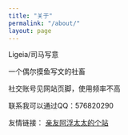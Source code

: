 ```yaml
---
title: "关于"
permalink: "/about/"
layout: page
---
```

Ligeia/司马写意

一个偶尔摸鱼写文的社畜

社交账号见网站页脚，使用频率不高

联系我可以通过QQ：576820290

友情链接：
[亲友阿浮太太的个站](https://coococola.home.blog/)
